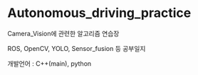 # Autonomous_driving_practice
Camera_Vision에 관련한 알고리즘 연습장

ROS, OpenCV, YOLO, Sensor_fusion 등 공부일지

개발언어 : C++(main), python
